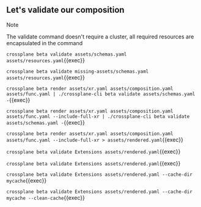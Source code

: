 ## Let's validate our composition

> [!NOTE]
> The validate command doesn't require a cluster, all required resources are
> encapsulated in the command

`crossplane beta validate assets/schemas.yaml assets/resources.yaml`{{exec}}

`crossplane beta validate missing-assets/schemas.yaml assets/resources.yaml`{{exec}}

`crossplane beta render assets/xr.yaml assets/composition.yaml assets/func.yaml | ./crossplane-cli beta validate assets/schemas.yaml -`{{exec}}

`crossplane beta render assets/xr.yaml assets/composition.yaml assets/func.yaml --include-full-xr | ./crossplane-cli beta validate assets/schemas.yaml -`{{exec}}

`crossplane beta render assets/xr.yaml assets/composition.yaml assets/func.yaml --include-full-xr > assets/rendered.yaml`{{exec}}

`crossplane beta validate Extensions assets/rendered.yaml`{{exec}}

`crossplane beta validate Extensions assets/rendered.yaml`{{exec}}

`crossplane beta validate Extensions assets/rendered.yaml --cache-dir mycache`{{exec}}

`crossplane beta validate Extensions assets/rendered.yaml --cache-dir mycache --clean-cache`{{exec}}
